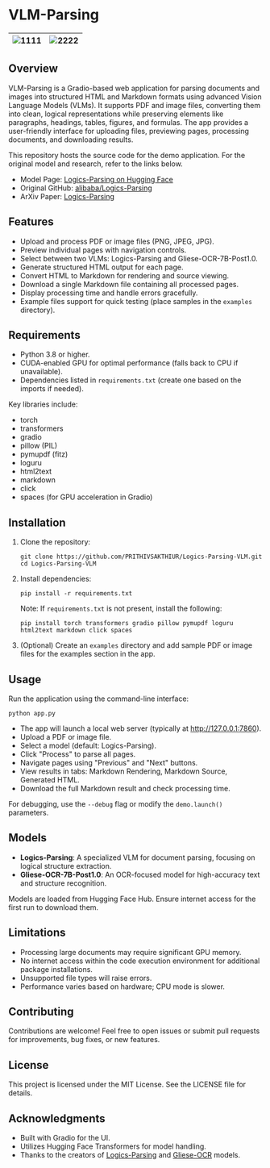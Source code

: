 # **VLM-Parsing**

| ![1111](https://cdn-uploads.huggingface.co/production/uploads/65bb837dbfb878f46c77de4c/cBt0BJc308VHWf4JJibtJ.png) | ![2222](https://cdn-uploads.huggingface.co/production/uploads/65bb837dbfb878f46c77de4c/J0HqPp2h7xNoEsf4ll60a.png) |
|---|---|

## Overview

VLM-Parsing is a Gradio-based web application for parsing documents and images into structured HTML and Markdown formats using advanced Vision Language Models (VLMs). It supports PDF and image files, converting them into clean, logical representations while preserving elements like paragraphs, headings, tables, figures, and formulas. The app provides a user-friendly interface for uploading files, previewing pages, processing documents, and downloading results.

This repository hosts the source code for the demo application. For the original model and research, refer to the links below.

- Model Page: [Logics-Parsing on Hugging Face](https://huggingface.co/Logics-MLLM/Logics-Parsing)
- Original GitHub: [alibaba/Logics-Parsing](https://github.com/alibaba/Logics-Parsing)
- ArXiv Paper: [Logics-Parsing](https://arxiv.org/abs/2509.19760)

## Features

- Upload and process PDF or image files (PNG, JPEG, JPG).
- Preview individual pages with navigation controls.
- Select between two VLMs: Logics-Parsing and Gliese-OCR-7B-Post1.0.
- Generate structured HTML output for each page.
- Convert HTML to Markdown for rendering and source viewing.
- Download a single Markdown file containing all processed pages.
- Display processing time and handle errors gracefully.
- Example files support for quick testing (place samples in the `examples` directory).

## Requirements

- Python 3.8 or higher.
- CUDA-enabled GPU for optimal performance (falls back to CPU if unavailable).
- Dependencies listed in `requirements.txt` (create one based on the imports if needed).

Key libraries include:
- torch
- transformers
- gradio
- pillow (PIL)
- pymupdf (fitz)
- loguru
- html2text
- markdown
- click
- spaces (for GPU acceleration in Gradio)

## Installation

1. Clone the repository:
   ```
   git clone https://github.com/PRITHIVSAKTHIUR/Logics-Parsing-VLM.git
   cd Logics-Parsing-VLM
   ```

2. Install dependencies:
   ```
   pip install -r requirements.txt
   ```
   Note: If `requirements.txt` is not present, install the following:
   ```
   pip install torch transformers gradio pillow pymupdf loguru html2text markdown click spaces
   ```

3. (Optional) Create an `examples` directory and add sample PDF or image files for the examples section in the app.

## Usage

Run the application using the command-line interface:

```
python app.py
```

- The app will launch a local web server (typically at http://127.0.0.1:7860).
- Upload a PDF or image file.
- Select a model (default: Logics-Parsing).
- Click "Process" to parse all pages.
- Navigate pages using "Previous" and "Next" buttons.
- View results in tabs: Markdown Rendering, Markdown Source, Generated HTML.
- Download the full Markdown result and check processing time.

For debugging, use the `--debug` flag or modify the `demo.launch()` parameters.

## Models

- **Logics-Parsing**: A specialized VLM for document parsing, focusing on logical structure extraction.
- **Gliese-OCR-7B-Post1.0**: An OCR-focused model for high-accuracy text and structure recognition.

Models are loaded from Hugging Face Hub. Ensure internet access for the first run to download them.

## Limitations

- Processing large documents may require significant GPU memory.
- No internet access within the code execution environment for additional package installations.
- Unsupported file types will raise errors.
- Performance varies based on hardware; CPU mode is slower.

## Contributing

Contributions are welcome! Feel free to open issues or submit pull requests for improvements, bug fixes, or new features.

## License

This project is licensed under the MIT License. See the LICENSE file for details.

## Acknowledgments

- Built with Gradio for the UI.
- Utilizes Hugging Face Transformers for model handling.
- Thanks to the creators of [Logics-Parsing](https://huggingface.co/Logics-MLLM/Logics-Parsing) and [Gliese-OCR](https://huggingface.co/prithivMLmods/Gliese-OCR-7B-Post1.0) models.
